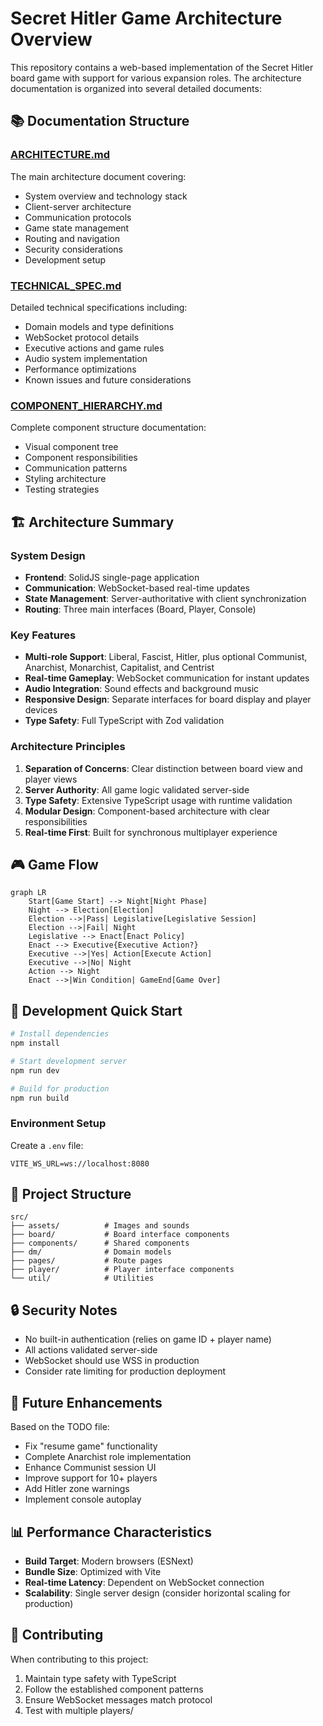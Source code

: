 # Secret Hitler Game Architecture Overview

This repository contains a web-based implementation of the Secret Hitler board game with support for various expansion roles. The architecture documentation is organized into several detailed documents:

## 📚 Documentation Structure

### [ARCHITECTURE.md](./ARCHITECTURE.md)
The main architecture document covering:
- System overview and technology stack
- Client-server architecture
- Communication protocols
- Game state management
- Routing and navigation
- Security considerations
- Development setup

### [TECHNICAL_SPEC.md](./TECHNICAL_SPEC.md)
Detailed technical specifications including:
- Domain models and type definitions
- WebSocket protocol details
- Executive actions and game rules
- Audio system implementation
- Performance optimizations
- Known issues and future considerations

### [COMPONENT_HIERARCHY.md](./COMPONENT_HIERARCHY.md)
Complete component structure documentation:
- Visual component tree
- Component responsibilities
- Communication patterns
- Styling architecture
- Testing strategies

## 🏗️ Architecture Summary

### System Design
- **Frontend**: SolidJS single-page application
- **Communication**: WebSocket-based real-time updates
- **State Management**: Server-authoritative with client synchronization
- **Routing**: Three main interfaces (Board, Player, Console)

### Key Features
- **Multi-role Support**: Liberal, Fascist, Hitler, plus optional Communist, Anarchist, Monarchist, Capitalist, and Centrist
- **Real-time Gameplay**: WebSocket communication for instant updates
- **Audio Integration**: Sound effects and background music
- **Responsive Design**: Separate interfaces for board display and player devices
- **Type Safety**: Full TypeScript with Zod validation

### Architecture Principles
1. **Separation of Concerns**: Clear distinction between board view and player views
2. **Server Authority**: All game logic validated server-side
3. **Type Safety**: Extensive TypeScript usage with runtime validation
4. **Modular Design**: Component-based architecture with clear responsibilities
5. **Real-time First**: Built for synchronous multiplayer experience

## 🎮 Game Flow

```mermaid
graph LR
    Start[Game Start] --> Night[Night Phase]
    Night --> Election[Election]
    Election -->|Pass| Legislative[Legislative Session]
    Election -->|Fail| Night
    Legislative --> Enact[Enact Policy]
    Enact --> Executive{Executive Action?}
    Executive -->|Yes| Action[Execute Action]
    Executive -->|No| Night
    Action --> Night
    Enact -->|Win Condition| GameEnd[Game Over]
```

## 🔧 Development Quick Start

```bash
# Install dependencies
npm install

# Start development server
npm run dev

# Build for production
npm run build
```

### Environment Setup
Create a `.env` file:
```env
VITE_WS_URL=ws://localhost:8080
```

## 📁 Project Structure

```
src/
├── assets/          # Images and sounds
├── board/           # Board interface components
├── components/      # Shared components
├── dm/              # Domain models
├── pages/           # Route pages
├── player/          # Player interface components
└── util/            # Utilities
```

## 🔒 Security Notes

- No built-in authentication (relies on game ID + player name)
- All actions validated server-side
- WebSocket should use WSS in production
- Consider rate limiting for production deployment

## 🚀 Future Enhancements

Based on the TODO file:
- Fix "resume game" functionality
- Complete Anarchist role implementation
- Enhance Communist session UI
- Improve support for 10+ players
- Add Hitler zone warnings
- Implement console autoplay

## 📊 Performance Characteristics

- **Build Target**: Modern browsers (ESNext)
- **Bundle Size**: Optimized with Vite
- **Real-time Latency**: Dependent on WebSocket connection
- **Scalability**: Single server design (consider horizontal scaling for production)

## 🤝 Contributing

When contributing to this project:
1. Maintain type safety with TypeScript
2. Follow the established component patterns
3. Ensure WebSocket messages match protocol
4. Test with multiple players/